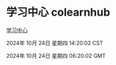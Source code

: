 # 学习中心 colearnhub
[学习中心](http://219.139.199.238:56308/colearnhub/)

2024年 10月 24日 星期四 14:20:02 CST

2024年 10月 24日 星期四 06:20:02 GMT
